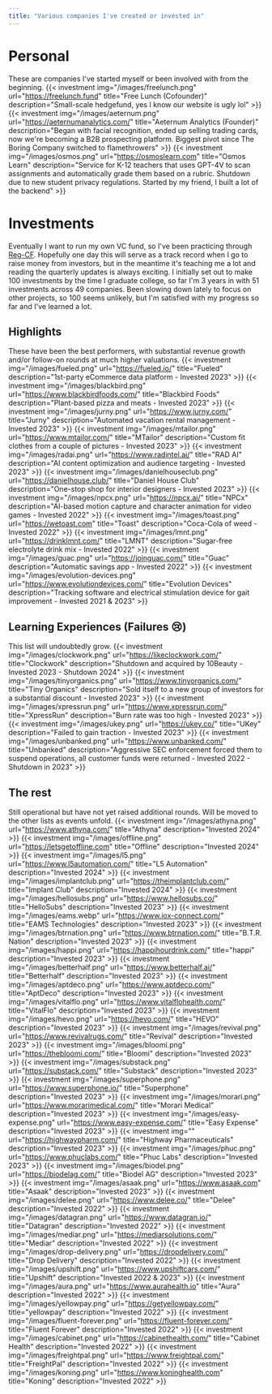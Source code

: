 ```yaml
---
title: "Various companies I've created or invested in"
---
```

# Personal
These are companies I've started myself or been involved with from the beginning.
{{< investment img="/images/freelunch.png" url="https://freelunch.fund" title="Free Lunch (Cofounder)" description="Small-scale hedgefund, yes I know our website is ugly lol" >}}
{{< investment img="/images/aeternum.png" url="https://aeternumanalytics.com/" title="Aeternum Analytics (Founder)" description="Began with facial recognition, ended up selling trading cards, now we're becoming a B2B prospecting platform. Biggest pivot since The Boring Company switched to flamethrowers" >}}
{{< investment img="/images/osmos.png" url="https://osmoslearn.com" title="Osmos Learn" description="Service for K-12 teachers that uses GPT-4V to scan assignments and automatically grade them based on a rubric. Shutdown due to new student privacy regulations. Started by my friend, I built a lot of the backend" >}}

# Investments
Eventually I want to run my own VC fund, so I've been practicing through [Reg-CF](https://www.investor.gov/introduction-investing/investing-basics/glossary/regulation-crowdfunding). Hopefully one day this will serve as a track record when I go to raise money from investors, but in the meantime it's teaching me a lot and reading the quarterly updates is always exciting. I initially set out to make 100 investments by the time I graduate college, so far I'm 3 years in with 51 investments across 49 companies. Been slowing down lately to focus on other projects, so 100 seems unlikely, but I'm satisfied with my progress so far and I've learned a lot.
## Highlights
These have been the best performers, with substantial revenue growth and/or follow-on rounds at much higher valuations.
{{< investment img="/images/fueled.png" url="https://fueled.io/" title="Fueled" description="1st-party eCommerce data platform - Invested 2023" >}}
{{< investment img="/images/blackbird.png" url="https://www.blackbirdfoods.com/" title="Blackbird Foods" description="Plant-based pizza and meats - Invested 2023" >}}
{{< investment img="/images/jurny.png" url="https://www.jurny.com/" title="Jurny" description="Automated vacation rental management - Invested 2023" >}}
{{< investment img="/images/mtailor.png" url="https://www.mtailor.com/" title="MTailor" description="Custom fit clothes from a couple of pictures - Invested 2023" >}}
{{< investment img="/images/radai.png" url="https://www.radintel.ai/" title="RAD AI" description="AI content optimization and audience targeting - Invested 2023" >}}
{{< investment img="/images/danielhouseclub.png" url="https://danielhouse.club/" title="Daniel House Club" description="One-stop shop for interior designers - Invested 2023" >}}
{{< investment img="/images/npcx.png" url="https://npcx.ai/" title="NPCx" description="AI-based motion capture and character animation for video games - Invested 2022" >}}
{{< investment img="/images/toast.png" url="https://wetoast.com" title="Toast" description="Coca-Cola of weed - Invested 2022" >}}
{{< investment img="/images/lmnt.png" url="https://drinklmnt.com/" title="LMNT" description="Sugar-free electrolyte drink mix - Invested 2022" >}}
{{< investment img="/images/guac.png" url="https://joinguac.com/" title="Guac" description="Automatic savings app - Invested 2022" >}}
{{< investment img="/images/evolution-devices.png" url="https://www.evolutiondevices.com/" title="Evolution Devices" description="Tracking software and electrical stimulation device for gait improvement - Invested 2021 & 2023" >}}
## Learning Experiences (Failures :cry:)
This list will undoubtedly grow.
{{< investment img="/images/clockwork.png" url="https://likeclockwork.com/" title="Clockwork" description="Shutdown and acquired by 10Beauty - Invested 2023 - Shutdown 2024" >}}
{{< investment img="/images/tinyorganics.png" url="https://www.tinyorganics.com/" title="Tiny Organics" description="Sold itself to a new group of investors for a substantial discount - Invested 2023" >}}
{{< investment img="/images/xpressrun.png" url="https://www.xpressrun.com/" title="XpressRun" description="Burn rate was too high - Invested 2023" >}}
{{< investment img="/images/ukey.png" url="https://ukey.co/" title="UKey" description="Failed to gain traction - Invested 2023" >}}
{{< investment img="/images/unbanked.png" url="https://www.unbanked.com/" title="Unbanked" description="Aggressive SEC enforcement forced them to suspend operations, all customer funds were returned - Invested 2022 - Shutdown in 2023" >}}
## The rest
Still operational but have not yet raised additional rounds. Will be moved to the other lists as events unfold.
{{< investment img="/images/athyna.png" url="https://www.athyna.com/" title="Athyna" description="Invested 2024" >}}
{{< investment img="/images/offline.png" url="https://letsgetoffline.com" title="Offline" description="Invested 2024" >}}
{{< investment img="/images/l5.png" url="https://www.l5automation.com/" title="L5 Automation" description="Invested 2024" >}}
{{< investment img="/images/implantclub.png" url="https://theimplantclub.com/" title="Implant Club" description="Invested 2024" >}}
{{< investment img="/images/hellosubs.png" url="https://www.hellosubs.co/" title="HelloSubs" description="Invested 2023" >}}
{{< investment img="/images/eams.webp" url="https://www.iox-connect.com/" title="EAMS Technologies" description="Invested 2023" >}}
{{< investment img="/images/btrnation.png" url="https://www.btrnation.com/" title="B.T.R. Nation" description="Invested 2023" >}}
{{< investment img="/images/happi.png" url="https://happihourdrink.com/" title="happi" description="Invested 2023" >}}
{{< investment img="/images/betterhalf.png" url="https://www.betterhalf.ai/" title="Betterhalf" description="Invested 2023" >}}
{{< investment img="/images/aptdeco.png" url="https://www.aptdeco.com/" title="AptDeco" description="Invested 2023" >}}
{{< investment img="/images/vitalflo.png" url="https://www.vitalflohealth.com/" title="VitalFlo" description="Invested 2023" >}}
{{< investment img="/images/hevo.png" url="https://hevo.com/" title="HEVO" description="Invested 2023" >}}
{{< investment img="/images/revival.png" url="https://www.revivalrugs.com/" title="Revival" description="Invested 2023" >}}
{{< investment img="/images/bloomi.png" url="https://thebloomi.com/" title="Bloomi" description="Invested 2023" >}}
{{< investment img="/images/substack.png" url="https://substack.com/" title="Substack" description="Invested 2023" >}}
{{< investment img="/images/superphone.png" url="https://www.superphone.io/" title="Superphone" description="Invested 2023" >}}
{{< investment img="/images/morari.png" url="https://www.morarimedical.com/" title="Morari Medical" description="Invested 2023" >}}
{{< investment img="/images/easy-expense.png" url="https://www.easy-expense.com/" title="Easy Expense" description="Invested 2023" >}}
{{< investment img="" url="https://highwaypharm.com/" title="Highway Pharmaceuticals" description="Invested 2023" >}}
{{< investment img="/images/phuc.png" url="https://www.phuclabs.com/" title="Phuc Labs" description="Invested 2023" >}}
{{< investment img="/images/biodel.png" url="https://biodelag.com/" title="Biodel AG" description="Invested 2023" >}}
{{< investment img="/images/asaak.png" url="https://www.asaak.com" title="Asaak" description="Invested 2023" >}}
{{< investment img="/images/delee.png" url="https://www.delee.co/" title="Delee" description="Invested 2022" >}}
{{< investment img="/images/datagran.png" url="https://www.datagran.io/" title="Datagran" description="Invested 2022" >}}
{{< investment img="/images/mediar.png" url="https://mediarsolutions.com/" title="Mediar" description="Invested 2022" >}}
{{< investment img="/images/drop-delivery.png" url="https://dropdelivery.com/" title="Drop Delivery" description="Invested 2022" >}}
{{< investment img="/images/upshift.png" url="https://www.upshiftcars.com/" title="Upshift" description="Invested 2022 & 2023" >}}
{{< investment img="/images/aura.png" url="https://www.aurahealth.io" title="Aura" description="Invested 2022" >}}
{{< investment img="/images/yellowpay.png" url="https://getyellowpay.com/" title="yellowpay" description="Invested 2022" >}}
{{< investment img="/images/fluent-forever.png" url="https://fluent-forever.com/" title="Fluent Forever" description="Invested 2022" >}}
{{< investment img="/images/cabinet.png" url="https://cabinethealth.com/" title="Cabinet Health" description="Invested 2022" >}}
{{< investment img="/images/freightpal.png" url="https://www.freightpal.com/" title="FreightPal" description="Invested 2022" >}}
{{< investment img="/images/koning.png" url="https://www.koninghealth.com" title="Koning" description="Invested 2022" >}}